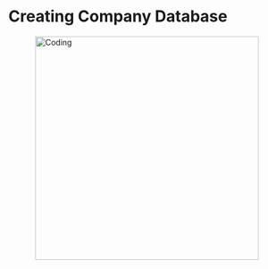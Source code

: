 <h1 align="center">Creating Company Database</h1>
<img align="right" alt="Coding" width="400" src="https://www.mikedane.com/databases/sql/company-database.png">

